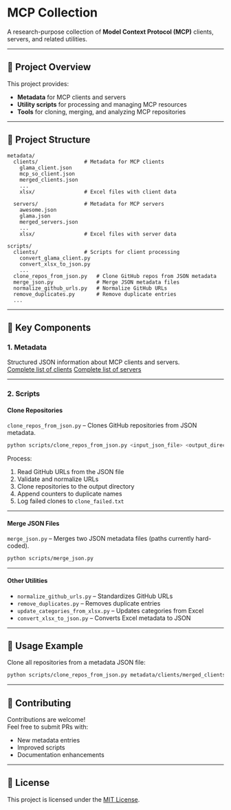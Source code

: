# MCP Collection

A research-purpose collection of **Model Context Protocol (MCP)** clients, servers, and related utilities.

---

## 📌 Project Overview

This project provides:

- **Metadata** for MCP clients and servers  
- **Utility scripts** for processing and managing MCP resources  
- **Tools** for cloning, merging, and analyzing MCP repositories  

---

## 📂 Project Structure

```
metadata/
  clients/               # Metadata for MCP clients
    glama_client.json
    mcp_so_client.json
    merged_clients.json
    ...
    xlsx/                # Excel files with client data

  servers/               # Metadata for MCP servers
    awesome.json
    glama.json
    merged_servers.json
    ...
    xlsx/                # Excel files with server data

scripts/
  clients/               # Scripts for client processing
    convert_glama_client.py
    convert_xlsx_to_json.py
    ...
  clone_repos_from_json.py   # Clone GitHub repos from JSON metadata
  merge_json.py              # Merge JSON metadata files
  normalize_github_urls.py   # Normalize GitHub URLs
  remove_duplicates.py       # Remove duplicate entries
  ...
```

---

## 🧩 Key Components

### 1. Metadata

Structured JSON information about MCP clients and servers.  
[Complete list of clients](./metadata/clients/merged_clients.json)
[Complete list of servers](./metadata/servers/merged_servers.json)

---

### 2. Scripts

#### Clone Repositories

`clone_repos_from_json.py` – Clones GitHub repositories from JSON metadata.

```bash
python scripts/clone_repos_from_json.py <input_json_file> <output_directory>
```

Process:

1. Read GitHub URLs from the JSON file  
2. Validate and normalize URLs  
3. Clone repositories to the output directory  
4. Append counters to duplicate names  
5. Log failed clones to `clone_failed.txt`  

---

#### Merge JSON Files

`merge_json.py` – Merges two JSON metadata files (paths currently hard-coded).

```bash
python scripts/merge_json.py
```

---

#### Other Utilities

- `normalize_github_urls.py` – Standardizes GitHub URLs  
- `remove_duplicates.py` – Removes duplicate entries  
- `update_categories_from_xlsx.py` – Updates categories from Excel  
- `convert_xlsx_to_json.py` – Converts Excel metadata to JSON  

---

## 🚀 Usage Example

Clone all repositories from a metadata JSON file:

```bash
python scripts/clone_repos_from_json.py metadata/clients/merged_clients.json cloned_repos
```

---

## 🤝 Contributing

Contributions are welcome!  
Feel free to submit PRs with:

- New metadata entries  
- Improved scripts  
- Documentation enhancements  

---

## 📜 License

This project is licensed under the [MIT License](LICENSE).
